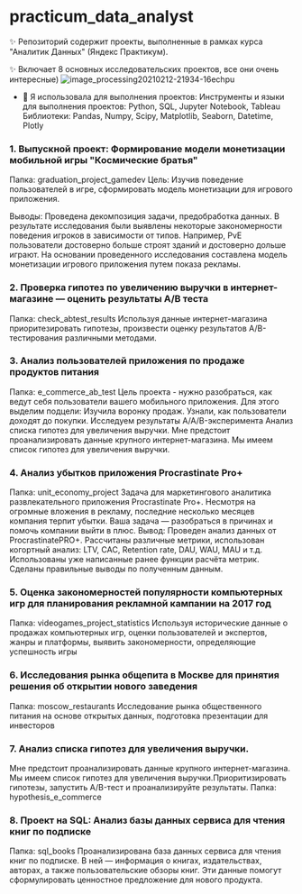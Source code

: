 # practicum_data_analyst
✨  Репозиторий содержит проекты, выполненные в рамках курса "Аналитик Данных" (Яндекс Практикум).

✨  Включает 8 основных исследовательских проектов, все они очень интересные)
![image_processing20210212-21934-16echpu](https://github.com/Nichylina/practicum_data_analyst/assets/127602968/d23d0e94-35ed-4f31-b4d4-8b09d5e95ea4)


- :telescope: Я использовала для выполнения проектов:
Инструменты и языки для выполнения проектов: Python, SQL, Jupyter Notebook, Tableau
Библиотеки: Pandas, Numpy, Scipy, Matplotlib, Seaborn, Datetime, Plotly


### 1. Выпускной проект: Формирование модели монетизации мобильной игры "Космические братья"
Папка: graduation_project_gamedev
Цель:
Изучив поведение пользователей в игре, сформировать модель монетизации для игрового приложения.

Выводы:
Проведена декомпозиция задачи, предобработка данных. В результате исследования были выявлены некоторые закономерности поведения игроков в зависимости от типов. Например, PvE пользователи достоверно больше строят зданий и достоверно дольше играют. На основании проведенного исследования составлена модель монетизации игрового приложения путем показа рекламы.

### 2. Проверка гипотез по увеличению выручки в интернет-магазине — оценить результаты A/B теста
Папка: сheck_abtest_results
Используя данные интернет-магазина приоритезировать гипотезы, произвести оценку результатов A/B-тестирования различными методами.

### 3. Анализ пользователей приложения по продаже продуктов питания
Папка: e_commerce_ab_test
Цель проекта - нужно разобраться, как ведут себя пользователи вашего мобильного приложения. Для этого выделим подцели:
Изучила воронку продаж. Узнали, как пользователи доходят до покупки.
Исследуем результаты A/A/B-эксперимента
Анализ списка гипотез для увеличения выручки.
Мне предстоит проанализировать данные крупного интернет-магазина. Мы имеем список гипотез для увеличения выручки.

### 4. Анализ убытков приложения Procrastinate Pro+
Папка: unit_economy_project
Задача для маркетингового аналитика развлекательного приложения Procrastinate Pro+. Несмотря на огромные вложения в рекламу, последние несколько месяцев компания терпит убытки. Ваша задача — разобраться в причинах и помочь компании выйти в плюс.
Вывод:
Проведен анализ данных от ProcrastinatePRO+. Рассчитаны различные метрики, использован когортный анализ: LTV, CAC, Retention rate, DAU, WAU, MAU и т.д. Использованы уже написанные ранее функции расчёта метрик. Сделаны правильные выводы по полученным данным.

### 5. Оценка закономерностей популярности компьютерных игр для планирования рекламной кампании на 2017 год
Папка: videogames_project_statistics
Используя исторические данные о продажах компьютерных игр, оценки пользователей и экспертов, жанры и платформы, выявить закономерности, определяющие успешность игры

### 6. Исследования рынка общепита в Москве для принятия решения об открытии нового заведения
Папка: moscow_restaurants
Исследование рынка общественного питания на основе открытых данных, подготовка презентации для инвесторов

### 7. Анализ списка гипотез для увеличения выручки.
Мне предстоит проанализировать данные крупного интернет-магазина. Мы имеем список гипотез для увеличения выручки.Приоритизировать гипотезы, запустить A/B-тест и проанализируйте результаты.
Папка: hypothesis_e_commerce

### 8. Проект на SQL: Анализ базы данных сервиса для чтения книг по подписке
Папка: sql_books
Проанализирована база данных сервиса для чтения книг по подписке. В ней — информация о книгах, издательствах, авторах, а также пользовательские обзоры книг. Эти данные помогут сформулировать ценностное предложение для нового продукта.
